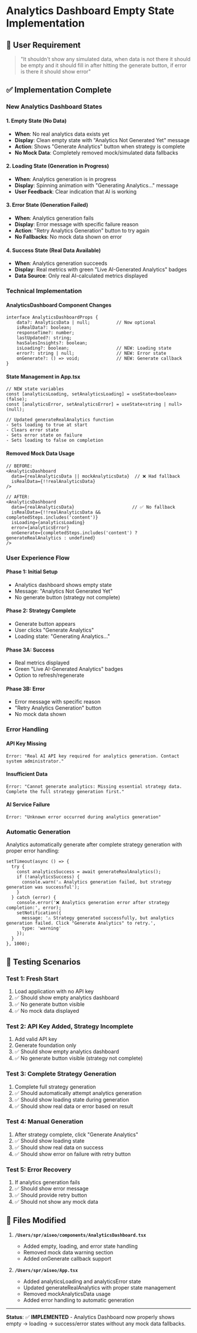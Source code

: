 # Analytics Dashboard Empty State Implementation

## 🎯 User Requirement
> "It shouldn't show any simulated data, when data is not there it should be empty and it should fill in after hitting the generate button, if error is there it should show error"

## ✅ Implementation Complete

### **New Analytics Dashboard States**

#### 1. **Empty State** (No Data)
- **When**: No real analytics data exists yet
- **Display**: Clean empty state with "Analytics Not Generated Yet" message
- **Action**: Shows "Generate Analytics" button when strategy is complete
- **No Mock Data**: Completely removed mock/simulated data fallbacks

#### 2. **Loading State** (Generation in Progress)
- **When**: Analytics generation is in progress
- **Display**: Spinning animation with "Generating Analytics..." message
- **User Feedback**: Clear indication that AI is working

#### 3. **Error State** (Generation Failed)
- **When**: Analytics generation fails
- **Display**: Error message with specific failure reason
- **Action**: "Retry Analytics Generation" button to try again
- **No Fallbacks**: No mock data shown on error

#### 4. **Success State** (Real Data Available)
- **When**: Analytics generation succeeds
- **Display**: Real metrics with green "Live AI-Generated Analytics" badges
- **Data Source**: Only real AI-calculated metrics displayed

### **Technical Implementation**

#### **AnalyticsDashboard Component Changes**
```tsx
interface AnalyticsDashboardProps {
    data?: AnalyticsData | null;          // Now optional
    isRealData?: boolean;
    responseTime?: number;
    lastUpdated?: string;
    hasSalesInsights?: boolean;
    isLoading?: boolean;                  // NEW: Loading state
    error?: string | null;                // NEW: Error state
    onGenerate?: () => void;              // NEW: Generate callback
}
```

#### **State Management in App.tsx**
```tsx
// NEW state variables
const [analyticsLoading, setAnalyticsLoading] = useState<boolean>(false);
const [analyticsError, setAnalyticsError] = useState<string | null>(null);

// Updated generateRealAnalytics function
- Sets loading to true at start
- Clears error state
- Sets error state on failure
- Sets loading to false on completion
```

#### **Removed Mock Data Usage**
```tsx
// BEFORE:
<AnalyticsDashboard 
  data={realAnalyticsData || mockAnalyticsData}  // ❌ Had fallback
  isRealData={!!realAnalyticsData}
/>

// AFTER:
<AnalyticsDashboard 
  data={realAnalyticsData}                      // ✅ No fallback
  isRealData={!!realAnalyticsData && completedSteps.includes('content')}
  isLoading={analyticsLoading}
  error={analyticsError}
  onGenerate={completedSteps.includes('content') ? generateRealAnalytics : undefined}
/>
```

### **User Experience Flow**

#### **Phase 1: Initial Setup**
- Analytics dashboard shows empty state
- Message: "Analytics Not Generated Yet"
- No generate button (strategy not complete)

#### **Phase 2: Strategy Complete**
- Generate button appears
- User clicks "Generate Analytics"
- Loading state: "Generating Analytics..."

#### **Phase 3A: Success**
- Real metrics displayed
- Green "Live AI-Generated Analytics" badges
- Option to refresh/regenerate

#### **Phase 3B: Error**
- Error message with specific reason
- "Retry Analytics Generation" button
- No mock data shown

### **Error Handling**

#### **API Key Missing**
```
Error: "Real AI API key required for analytics generation. Contact system administrator."
```

#### **Insufficient Data**
```
Error: "Cannot generate analytics: Missing essential strategy data. Complete the full strategy generation first."
```

#### **AI Service Failure**
```
Error: "Unknown error occurred during analytics generation"
```

### **Automatic Generation**

Analytics automatically generate after complete strategy generation with proper error handling:

```tsx
setTimeout(async () => {
  try {
    const analyticsSuccess = await generateRealAnalytics();
    if (!analyticsSuccess) {
      console.warn('⚠️ Analytics generation failed, but strategy generation was successful');
    }
  } catch (error) {
    console.error('❌ Analytics generation error after strategy completion:', error);
    setNotification({ 
      message: '⚠️ Strategy generated successfully, but analytics generation failed. Click "Generate Analytics" to retry.', 
      type: 'warning' 
    });
  }
}, 1000);
```

## 🧪 Testing Scenarios

### **Test 1: Fresh Start**
1. Load application with no API key
2. ✅ Should show empty analytics dashboard
3. ✅ No generate button visible
4. ✅ No mock data displayed

### **Test 2: API Key Added, Strategy Incomplete**
1. Add valid API key
2. Generate foundation only
3. ✅ Should show empty analytics dashboard
4. ✅ No generate button visible (strategy not complete)

### **Test 3: Complete Strategy Generation**
1. Complete full strategy generation
2. ✅ Should automatically attempt analytics generation
3. ✅ Should show loading state during generation
4. ✅ Should show real data or error based on result

### **Test 4: Manual Generation**
1. After strategy complete, click "Generate Analytics"
2. ✅ Should show loading state
3. ✅ Should show real data on success
4. ✅ Should show error on failure with retry button

### **Test 5: Error Recovery**
1. If analytics generation fails
2. ✅ Should show error message
3. ✅ Should provide retry button
4. ✅ Should not show any mock data

## 📁 Files Modified

1. **`/Users/spr/aiseo/components/AnalyticsDashboard.tsx`**
   - Added empty, loading, and error state handling
   - Removed mock data warning section
   - Added onGenerate callback support

2. **`/Users/spr/aiseo/App.tsx`**
   - Added analyticsLoading and analyticsError state
   - Updated generateRealAnalytics with proper state management
   - Removed mockAnalyticsData usage
   - Added error handling to automatic generation

---

**Status**: ✅ **IMPLEMENTED** - Analytics Dashboard now properly shows empty → loading → success/error states without any mock data fallbacks.
